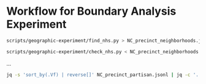 # Workflow for Boundary Analysis Experiment

```bash
scripts/geographic-experiment/find_nhs.py > NC_precinct_neighborhoods.jsonl
```

```bash
scripts/geographic-experiment/check_nhs.py < NC_precinct_neighborhoods.jsonl
```
...


```bash
jq -s 'sort_by(.Vf) | reverse[]' NC_precinct_partisan.jsonl | jq -c '.' > NC_precinct_partisan.sorted.jsonl
```
